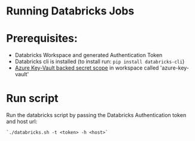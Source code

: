 # Running Databricks Jobs

# Prerequisites:
* Databricks Workspace and generated Authentication Token
* Databricks cli is installed (to install run: `pip install databricks-cli`)
* [Azure Key-Vault backed secret scope](https://docs.azuredatabricks.net/user-guide/secrets/secret-scopes.html) in workspace called 'azure-key-vault'

# Run script

Run the databricks script by passing the Databricks Authentication token and host url:

    `./databricks.sh -t <token> -h <host>`
